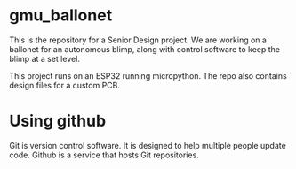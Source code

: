 # gmu_ballonet

This is the repository for a Senior Design project. We are working on a ballonet for an autonomous blimp, along with control software to keep the blimp at a set level.

This project runs on an ESP32 running micropython. The repo also contains design files for a custom PCB.

# Using github

Git is version control software. It is designed to help multiple people update code. Github is a service that hosts Git repositories.
